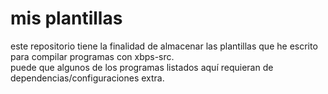 # mis plantillas
este repositorio tiene la finalidad de almacenar las plantillas que he escrito para compilar programas con xbps-src.  
puede que algunos de los programas listados aquí requieran de dependencias/configuraciones extra.
